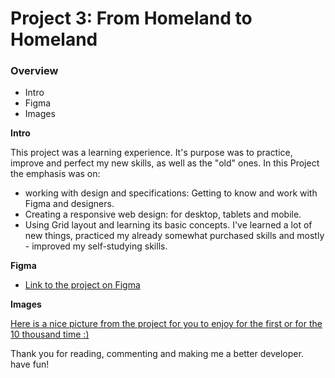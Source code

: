 # Project 3: From Homeland to Homeland

### Overview

- Intro
- Figma
- Images

**Intro**

This project was a learning experience. It's purpose was to practice, improve and perfect my new skills, as well as the "old" ones. In this Project the emphasis was on:
* working with design and specifications: Getting to know and work with Figma and designers.
* Creating a responsive web design: for desktop, tablets and mobile.
* Using Grid layout and learning its basic concepts.
I've learned a lot of new things, practiced my already somewhat purchased skills and mostly - improved my self-studying skills.

**Figma**

- [Link to the project on Figma](https://www.figma.com/file/1zCYcflj6BJx5VqOvXU9nb/Sprint-3-From-Homeland-to-Homeland-desktop-mobile?node-id=0%3A1)

**Images**

[Here is a nice picture from the project for you to enjoy for the first or for the 10 thousand time :)](./images/place__image-2.png)

Thank you for reading, commenting and making me a better developer. have fun!
